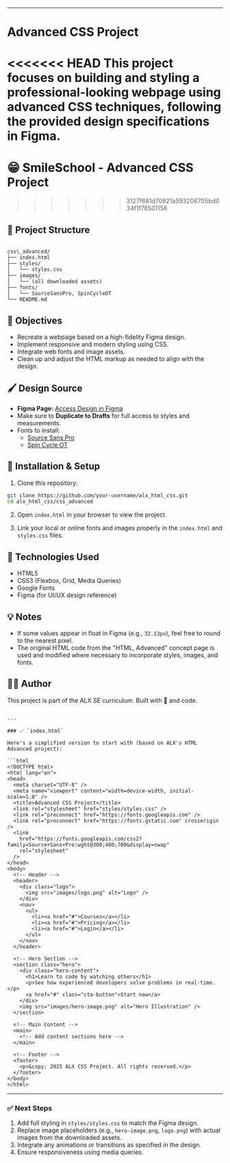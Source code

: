 

---

# Advanced CSS Project

<<<<<<< HEAD
This project focuses on building and styling a professional-looking webpage using advanced CSS techniques, following the provided design specifications in Figma.
=======
# 😁 SmileSchool - Advanced CSS Project
>>>>>>> 3127f681d70821a593206705bd034f1f78501156

## 📁 Project Structure

```

css\_advanced/
├── index.html
├── styles/
│   └── styles.css
├── images/
│   └── (all downloaded assets)
├── fonts/
│   └── SourceSansPro, SpinCycleOT
└── README.md

````

## 📌 Objectives

- Recreate a webpage based on a high-fidelity Figma design.
- Implement responsive and modern styling using CSS.
- Integrate web fonts and image assets.
- Clean up and adjust the HTML markup as needed to align with the design.

## 🖌️ Design Source

- **Figma Page:** [Access Design in Figma](<insert Figma link>)
- Make sure to **Duplicate to Drafts** for full access to styles and measurements.
- Fonts to install:
  - [Source Sans Pro](https://fonts.google.com/specimen/Source+Sans+Pro)
  - [Spin Cycle OT](https://www.fonts.com/font/spin-cycle)

## 🔧 Installation & Setup

1. Clone this repository:

```bash
git clone https://github.com/your-username/alx_html_css.git
cd alx_html_css/css_advanced
````

2. Open `index.html` in your browser to view the project.

3. Link your local or online fonts and images properly in the `index.html` and `styles.css` files.

## 🧠 Technologies Used

* HTML5
* CSS3 (Flexbox, Grid, Media Queries)
* Google Fonts
* Figma (for UI/UX design reference)

## 💡 Notes

* If some values appear in float in Figma (e.g., `32.13px`), feel free to round to the nearest pixel.
* The original HTML code from the "HTML, Advanced" concept page is used and modified where necessary to incorporate styles, images, and fonts.

## 👨‍💻 Author

This project is part of the ALX SE curriculum. Built with 💙 and code.

````

---

### ✅ `index.html`

Here's a simplified version to start with (based on ALX's HTML Advanced project):

```html
<!DOCTYPE html>
<html lang="en">
<head>
  <meta charset="UTF-8" />
  <meta name="viewport" content="width=device-width, initial-scale=1.0" />
  <title>Advanced CSS Project</title>
  <link rel="stylesheet" href="styles/styles.css" />
  <link rel="preconnect" href="https://fonts.googleapis.com" />
  <link rel="preconnect" href="https://fonts.gstatic.com" crossorigin />
  <link
    href="https://fonts.googleapis.com/css2?family=Source+Sans+Pro:wght@300;400;700&display=swap"
    rel="stylesheet"
  />
</head>
<body>
  <!-- Header -->
  <header>
    <div class="logo">
      <img src="images/logo.png" alt="Logo" />
    </div>
    <nav>
      <ul>
        <li><a href="#">Courses</a></li>
        <li><a href="#">Pricing</a></li>
        <li><a href="#">Login</a></li>
      </ul>
    </nav>
  </header>

  <!-- Hero Section -->
  <section class="hero">
    <div class="hero-content">
      <h1>Learn to code by watching others</h1>
      <p>See how experienced developers solve problems in real-time.</p>
      <a href="#" class="cta-button">Start now</a>
    </div>
    <img src="images/hero-image.png" alt="Hero Illustration" />
  </section>

  <!-- Main Content -->
  <main>
    <!-- Add content sections here -->
  </main>

  <!-- Footer -->
  <footer>
    <p>&copy; 2025 ALX CSS Project. All rights reserved.</p>
  </footer>
</body>
</html>
````

---

### ✅ Next Steps

1. Add full styling in `styles/styles.css` to match the Figma design.
2. Replace image placeholders (e.g., `hero-image.png`, `logo.png`) with actual images from the downloaded assets.
3. Integrate any animations or transitions as specified in the design.
4. Ensure responsiveness using media queries.

